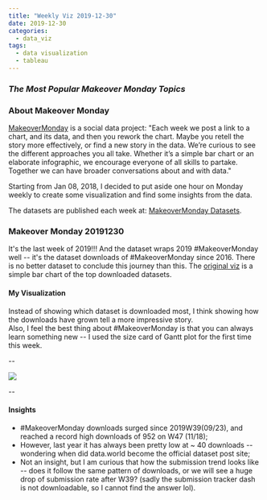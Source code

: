 ```yaml
---
title: "Weekly Viz 2019-12-30"
date: 2019-12-30
categories:
  - data_viz
tags:
  - data visualization
  - tableau
---
```


### *The Most Popular Makeover Monday Topics*


### About Makeover Monday

[MakeoverMonday](http://www.makeovermonday.co.uk/) is a social data project:
"Each week we post a link to a chart, and its data, and then you rework the chart.
Maybe you retell the story more effectively, or find a new story in the data.
We’re curious to see the different approaches you all take. Whether it’s a simple bar chart or an elaborate infographic, we encourage everyone of all skills to partake.
Together we can have broader conversations about and with data."

Starting from Jan 08, 2018, I decided to put aside one hour on Monday weekly to create some visualization and find some insights from the data.

The datasets are published each week at: [MakeoverMonday Datasets](http://www.makeovermonday.co.uk/data/).

### Makeover Monday 20191230

It's the last week of 2019!!! And the dataset wraps 2019 #MakeoverMonday well -- it's the dataset downloads of #MakeoverMonday since 2016. There is no better dataset to conclude this journey than this. The [original viz](https://datastudio.google.com/reporting/e801e09d-b45c-4642-ba94-c887e69f781d/page/Wy89) is a simple bar chart of the top downloaded datasets.  

#### My Visualization

Instead of showing which dataset is downloaded most, I think showing how the downloads have grown tell a more impressive story.  
Also, I feel the best thing about #MakeoverMonday is that you can always learn something new -- I used the size card of Gantt plot for the first time this week.  

--  
<div class='tableauPlaceholder' id='viz1577748173856' style='position: relative'>
<noscript><a href='#'>
  <img alt=' ' src='https:&#47;&#47;public.tableau.com&#47;static&#47;images&#47;Ma&#47;MakeOverMonday20191230&#47;MakeoverMondayDownloads&#47;1_rss.png' style='border: none' />
</a></noscript>
<object class='tableauViz'  style='display:none;'>
  <param name='host_url' value='https%3A%2F%2Fpublic.tableau.com%2F' />
  <param name='embed_code_version' value='3' /> 
  <param name='site_root' value='' />
  <param name='name' value='MakeOverMonday20191230&#47;MakeoverMondayDownloads' />
  <param name='tabs' value='no' />
  <param name='toolbar' value='yes' />
  <param name='static_image' value='https:&#47;&#47;public.tableau.com&#47;static&#47;images&#47;Ma&#47;MakeOverMonday20191230&#47;MakeoverMondayDownloads&#47;1.png' />
  <param name='animate_transition' value='yes' />
  <param name='display_static_image' value='yes' />
  <param name='display_spinner' value='yes' />
  <param name='display_overlay' value='yes' />
  <param name='display_count' value='yes' />
</object></div>          
<script type='text/javascript'>         
  var divElement = document.getElementById('viz1577748173856');      
  var vizElement = divElement.getElementsByTagName('object')[0];    
  if ( divElement.offsetWidth > 800 ) { vizElement.style.width='800px';vizElement.style.height='627px';} else if ( divElement.offsetWidth > 500 ) { vizElement.style.width='800px';vizElement.style.height='627px';} else { vizElement.style.width='100%';vizElement.style.height='727px';}                 
  var scriptElement = document.createElement('script');            
  scriptElement.src = 'https://public.tableau.com/javascripts/api/viz_v1.js';     
  vizElement.parentNode.insertBefore(scriptElement, vizElement);              
</script>
  
  
--  

#### Insights
* #MakeoverMonday downloads surged since 2019W39(09/23), and reached a record high downloads of 952 on W47 (11/18);  
* However, last year it has always been pretty low at ~ 40 downloads -- wondering when did data.world become the official dataset post site;  
* Not an insight, but I am curious that how the submission trend looks like -- does it follow the same pattern of downloads, or we will see a huge drop of submission rate after W39? (sadly the submission tracker dash is not downloadable, so I cannot find the answer lol).  


